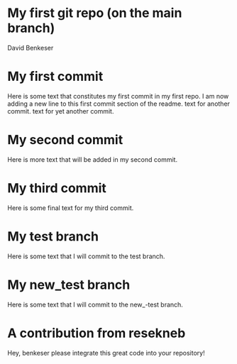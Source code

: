My first git repo (on the main branch)
================
David Benkeser

# My first commit

Here is some text that constitutes my first commit in my first repo. I
am now adding a new line to this first commit section of the readme.
text for another commit. text for yet another commit.

# My second commit

Here is more text that will be added in my second commit.

# My third commit

Here is some final text for my third commit.

# My test branch

Here is some text that I will commit to the test branch.

# My new_test branch

Here is some text that I will commit to the new\_-test branch.

# A contribution from resekneb

Hey, benkeser please integrate this great code into your repository!
